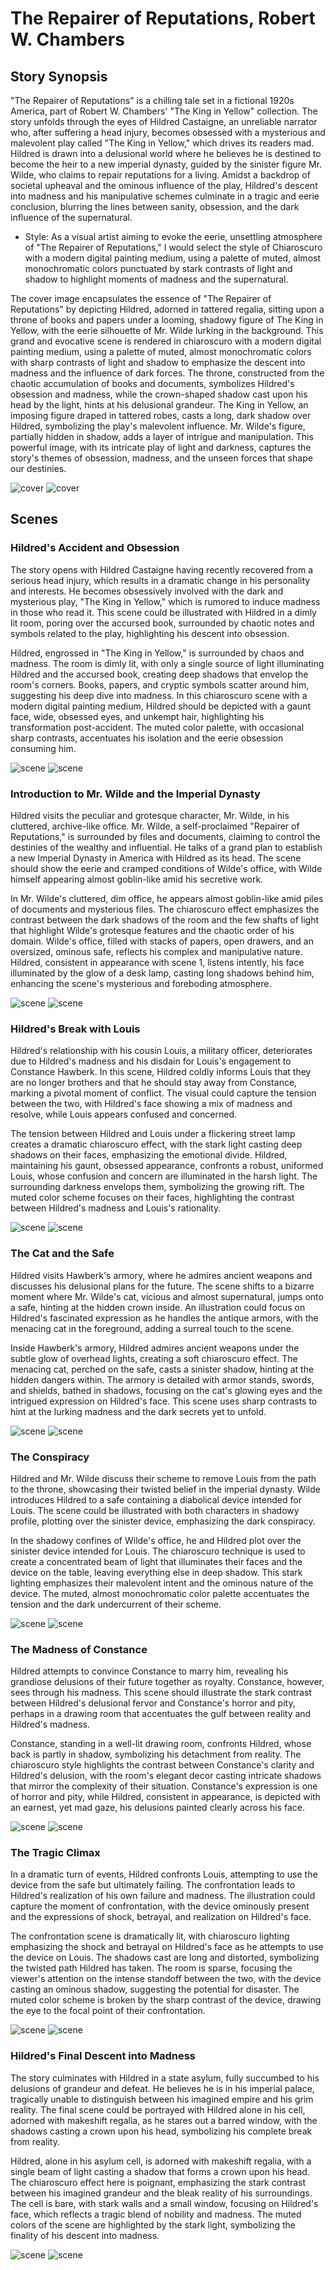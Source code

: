 # The Repairer of Reputations, Robert W. Chambers

## Story Synopsis

"The Repairer of Reputations" is a chilling tale set in a fictional 1920s America, part of Robert W. Chambers' "The King in Yellow" collection. The story unfolds through the eyes of Hildred Castaigne, an unreliable narrator who, after suffering a head injury, becomes obsessed with a mysterious and malevolent play called "The King in Yellow," which drives its readers mad. Hildred is drawn into a delusional world where he believes he is destined to become the heir to a new imperial dynasty, guided by the sinister figure Mr. Wilde, who claims to repair reputations for a living. Amidst a backdrop of societal upheaval and the ominous influence of the play, Hildred's descent into madness and his manipulative schemes culminate in a tragic and eerie conclusion, blurring the lines between sanity, obsession, and the dark influence of the supernatural.

* Style: As a visual artist aiming to evoke the eerie, unsettling atmosphere of "The Repairer of Reputations," I would select the style of Chiaroscuro with a modern digital painting medium, using a palette of muted, almost monochromatic colors punctuated by stark contrasts of light and shadow to highlight moments of madness and the supernatural.

The cover image encapsulates the essence of "The Repairer of Reputations" by depicting Hildred, adorned in tattered regalia, sitting upon a throne of books and papers under a looming, shadowy figure of The King in Yellow, with the eerie silhouette of Mr. Wilde lurking in the background. This grand and evocative scene is rendered in chiaroscuro with a modern digital painting medium, using a palette of muted, almost monochromatic colors with sharp contrasts of light and shadow to emphasize the descent into madness and the influence of dark forces. The throne, constructed from the chaotic accumulation of books and documents, symbolizes Hildred's obsession and madness, while the crown-shaped shadow cast upon his head by the light, hints at his delusional grandeur. The King in Yellow, an imposing figure draped in tattered robes, casts a long, dark shadow over Hildred, symbolizing the play's malevolent influence. Mr. Wilde's figure, partially hidden in shadow, adds a layer of intrigue and manipulation. This powerful image, with its intricate play of light and darkness, captures the story's themes of obsession, madness, and the unseen forces that shape our destinies.

![cover](cover1a.webp)
![cover](cover1b.webp)




## Scenes

### Hildred's Accident and Obsession

The story opens with Hildred Castaigne having recently recovered from a serious head injury, which results in a dramatic change in his personality and interests. He becomes obsessively involved with the dark and mysterious play, "The King in Yellow," which is rumored to induce madness in those who read it. This scene could be illustrated with Hildred in a dimly lit room, poring over the accursed book, surrounded by chaotic notes and symbols related to the play, highlighting his descent into obsession.

Hildred, engrossed in "The King in Yellow," is surrounded by chaos and madness. The room is dimly lit, with only a single source of light illuminating Hildred and the accursed book, creating deep shadows that envelop the room's corners. Books, papers, and cryptic symbols scatter around him, suggesting his deep dive into madness. In this chiaroscuro scene with a modern digital painting medium, Hildred should be depicted with a gaunt face, wide, obsessed eyes, and unkempt hair, highlighting his transformation post-accident. The muted color palette, with occasional sharp contrasts, accentuates his isolation and the eerie obsession consuming him.

![scene](scene1a.webp)
![scene](scene1b.webp)

### Introduction to Mr. Wilde and the Imperial Dynasty

Hildred visits the peculiar and grotesque character, Mr. Wilde, in his cluttered, archive-like office. Mr. Wilde, a self-proclaimed "Repairer of Reputations," is surrounded by files and documents, claiming to control the destinies of the wealthy and influential. He talks of a grand plan to establish a new Imperial Dynasty in America with Hildred as its head. The scene should show the eerie and cramped conditions of Wilde's office, with Wilde himself appearing almost goblin-like amid his secretive work.

In Mr. Wilde's cluttered, dim office, he appears almost goblin-like amid piles of documents and mysterious files. The chiaroscuro effect emphasizes the contrast between the dark shadows of the room and the few shafts of light that highlight Wilde's grotesque features and the chaotic order of his domain. Wilde's office, filled with stacks of papers, open drawers, and an oversized, ominous safe, reflects his complex and manipulative nature. Hildred, consistent in appearance with scene 1, listens intently, his face illuminated by the glow of a desk lamp, casting long shadows behind him, enhancing the scene's mysterious and foreboding atmosphere.

![scene](scene2a.webp)
![scene](scene2b.webp)

### Hildred's Break with Louis

Hildred's relationship with his cousin Louis, a military officer, deteriorates due to Hildred's madness and his disdain for Louis's engagement to Constance Hawberk. In this scene, Hildred coldly informs Louis that they are no longer brothers and that he should stay away from Constance, marking a pivotal moment of conflict. The visual could capture the tension between the two, with Hildred's face showing a mix of madness and resolve, while Louis appears confused and concerned.

The tension between Hildred and Louis under a flickering street lamp creates a dramatic chiaroscuro effect, with the stark light casting deep shadows on their faces, emphasizing the emotional divide. Hildred, maintaining his gaunt, obsessed appearance, confronts a robust, uniformed Louis, whose confusion and concern are illuminated in the harsh light. The surrounding darkness envelops them, symbolizing the growing rift. The muted color scheme focuses on their faces, highlighting the contrast between Hildred's madness and Louis's rationality.

![scene](scene3a.webp)
![scene](scene3b.webp)

### The Cat and the Safe

Hildred visits Hawberk's armory, where he admires ancient weapons and discusses his delusional plans for the future. The scene shifts to a bizarre moment where Mr. Wilde's cat, vicious and almost supernatural, jumps onto a safe, hinting at the hidden crown inside. An illustration could focus on Hildred's fascinated expression as he handles the antique armors, with the menacing cat in the foreground, adding a surreal touch to the scene.

Inside Hawberk's armory, Hildred admires ancient weapons under the subtle glow of overhead lights, creating a soft chiaroscuro effect. The menacing cat, perched on the safe, casts a sinister shadow, hinting at the hidden dangers within. The armory is detailed with armor stands, swords, and shields, bathed in shadows, focusing on the cat's glowing eyes and the intrigued expression on Hildred's face. This scene uses sharp contrasts to hint at the lurking madness and the dark secrets yet to unfold.

![scene](scene4a.webp)
![scene](scene4b.webp)

### The Conspiracy

Hildred and Mr. Wilde discuss their scheme to remove Louis from the path to the throne, showcasing their twisted belief in the imperial dynasty. Wilde introduces Hildred to a safe containing a diabolical device intended for Louis. The scene could be illustrated with both characters in shadowy profile, plotting over the sinister device, emphasizing the dark conspiracy.

In the shadowy confines of Wilde's office, he and Hildred plot over the sinister device intended for Louis. The chiaroscuro technique is used to create a concentrated beam of light that illuminates their faces and the device on the table, leaving everything else in deep shadow. This stark lighting emphasizes their malevolent intent and the ominous nature of the device. The muted, almost monochromatic color palette accentuates the tension and the dark undercurrent of their scheme.

![scene](scene5a.webp)
![scene](scene5b.webp)

### The Madness of Constance

Hildred attempts to convince Constance to marry him, revealing his grandiose delusions of their future together as royalty. Constance, however, sees through his madness. This scene should illustrate the stark contrast between Hildred's delusional fervor and Constance's horror and pity, perhaps in a drawing room that accentuates the gulf between reality and Hildred's madness.

Constance, standing in a well-lit drawing room, confronts Hildred, whose back is partly in shadow, symbolizing his detachment from reality. The chiaroscuro style highlights the contrast between Constance's clarity and Hildred's delusion, with the room's elegant decor casting intricate shadows that mirror the complexity of their situation. Constance's expression is one of horror and pity, while Hildred, consistent in appearance, is depicted with an earnest, yet mad gaze, his delusions painted clearly across his face.

![scene](scene6a.webp)
![scene](scene6b.webp)

### The Tragic Climax

In a dramatic turn of events, Hildred confronts Louis, attempting to use the device from the safe but ultimately failing. The confrontation leads to Hildred's realization of his own failure and madness. The illustration could capture the moment of confrontation, with the device ominously present and the expressions of shock, betrayal, and realization on Hildred's face.

The confrontation scene is dramatically lit, with chiaroscuro lighting emphasizing the shock and betrayal on Hildred's face as he attempts to use the device on Louis. The shadows cast are long and distorted, symbolizing the twisted path Hildred has taken. The room is sparse, focusing the viewer's attention on the intense standoff between the two, with the device casting an ominous shadow, suggesting the potential for disaster. The muted color scheme is broken by the sharp contrast of the device, drawing the eye to the focal point of their confrontation.

![scene](scene7a.webp)
![scene](scene7b.webp)

### Hildred's Final Descent into Madness

The story culminates with Hildred in a state asylum, fully succumbed to his delusions of grandeur and defeat. He believes he is in his imperial palace, tragically unable to distinguish between his imagined empire and his grim reality. The final scene could be portrayed with Hildred alone in his cell, adorned with makeshift regalia, as he stares out a barred window, with the shadows casting a crown upon his head, symbolizing his complete break from reality.

Hildred, alone in his asylum cell, is adorned with makeshift regalia, with a single beam of light casting a shadow that forms a crown upon his head. The chiaroscuro effect here is poignant, emphasizing the stark contrast between his imagined grandeur and the bleak reality of his surroundings. The cell is bare, with stark walls and a small window, focusing on Hildred's face, which reflects a tragic blend of nobility and madness. The muted colors of the scene are highlighted by the stark light, symbolizing the finality of his descent into madness.

![scene](scene8a.webp)
![scene](scene8b.webp)

